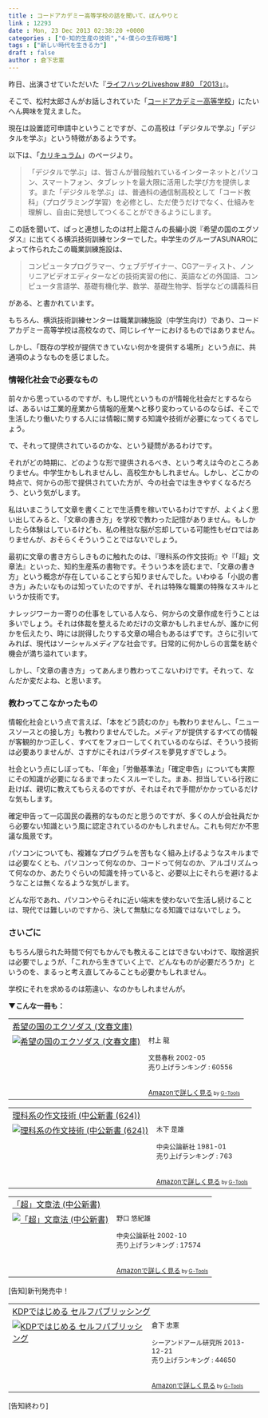 ```yaml
---
title : コードアカデミー高等学校の話を聞いて、ぼんやりと
link : 12293
date : Mon, 23 Dec 2013 02:38:20 +0000
categories : ["0-知的生産の技術","4-僕らの生存戦略"]
tags : ["新しい時代を生きる力"]
draft : false
author : 倉下忠憲
---
```


昨日、出演させていただいた『<a href="http://www.youtube.com/watch?v=YT_ShIC6xw4&amp;feature=c4-overview&amp;list=UU4vvXLomkcpXqG0p7Mvs1rg" target="_blank">ライフハックLiveshow #80 「2013」</a>』。

そこで、松村太郎さんがお話しされていた「<a href="http://code.ac.jp/" target="_blank">コードアカデミー高等学校</a>」にたいへん興味を覚えました。

現在は設置認可申請中ということですが、この高校は「デジタルで学ぶ」「デジタルを学ぶ」という特徴があるようです。

以下は、「<a href="http://code.ac.jp/curriculum" target="_blank">カリキュラム</a>」のページより。

<blockquote>
「デジタルで学ぶ」は、皆さんが普段触れているインターネットとパソコン、スマートフォン、タブレットを最大限に活用した学び方を提供します。また「デジタルを学ぶ」は、普通科の通信制高校として「コード教科」（プログラミング学習）を必修とし、ただ使うだけでなく、仕組みを理解し、自由に発想してつくることができるようにします。
</blockquote>

この話を聞いて、ぱっと連想したのは村上龍さんの長編小説『希望の国のエグソダス』に出てくる横浜技術訓練センターでした。中学生のグループASUNAROによって作られたこの職業訓練施設は、

<blockquote>
コンピュータプログラマー、ウェブデザイナー、CGアーティスト、ノンリニアビデオエディターなどの技術実習の他に、英語などの外国語、コンピュータ言語学、基礎有機化学、数学、基礎生物学、哲学などの講義科目
</blockquote>

がある、と書かれています。

もちろん、横浜技術訓練センターは職業訓練施設（中学生向け）であり、コードアカデミー高等学校は高校なので、同じレイヤーにおけるものではありません。

しかし、「既存の学校が提供できていない何かを提供する場所」という点に、共通項のようなものを感じました。

<H3>情報化社会で必要なもの</H3>前々から思っているのですが、もし現代というものが情報化社会だとするならば、あるいは工業的産業から情報的産業へと移り変わっているのならば、そこで生活したり働いたりする人には情報に関する知識や技術が必要になってくるでしょう。

で、それって提供されているのかな、という疑問があるわけです。

それがどの時期に、どのような形で提供されるべき、という考えは今のところありません。中学生かもしれませんし、高校生かもしれません。しかし、どこかの時点で、何からの形で提供されていた方が、今の社会では生きやすくなるだろう、という気がします。

私はいまこうして文章を書くことで生活費を稼いでいるわけですが、よくよく思い出してみると、「文章の書き方」を学校で教わった記憶がありません。もしかしたら体験はしているけども、私の稚拙な脳が忘却している可能性もゼロではありませんが、おそらくそういうことではないでしょう。

最初に文章の書き方らしきものに触れたのは、『理科系の作文技術』や『「超」文章法』といった、知的生産系の書物です。そういう本を読むまで、「文章の書き方」という概念が存在していることすら知りませんでした。いわゆる「小説の書き方」みたいなものは知っていたのですが、それは特殊な職業の特殊なスキルというか技術です。

ナレッジワーカー寄りの仕事をしている人なら、何からの文章作成を行うことは多いでしょう。それは体裁を整えるためだけの文章かもしれませんが、誰かに何かを伝えたり、時には説得したりする文章の場合もあるはずです。さらに引いてみれば、現代はソーシャルメディアな社会です。日常的に何かしらの言葉を紡ぐ機会が満ち溢れています。

しかし、「文章の書き方」ってあんまり教わってこないわけです。それって、なんだか変だよね、と思います。

<H3>教わってこなかったもの</H3>情報化社会という点で言えば、「本をどう読むのか」も教わりませんし、「ニュースソースとの接し方」も教わりませんでした。メディアが提供するすべての情報が客観的かつ正しく、すべてをフォローしてくれているのならば、そういう技術は必要ありませんが、さすがにそれはパラダイスを夢見すぎでしょう。

社会という点にしぼっても、「年金」「労働基準法」「確定申告」についても実際にその知識が必要になるまでまったくスルーでした。まあ、担当している行政に赴けば、親切に教えてもらえるのですが、それはそれで手間がかかっているだけな気もします。

確定申告って一応国民の義務的なものだと思うのですが、多くの人が会社員だから必要ない知識という風に認定されているのかもしれません。これも何だか不思議な風景です。

パソコンについても、複雑なプログラムを苦もなく組み上げるようなスキルまでは必要なくとも、パソコンって何なのか、コードって何なのか、アルゴリズムって何なのか、あたりぐらいの知識を持っていると、必要以上にそれらを避けるようなことは無くなるような気がします。

どんな形であれ、パソコンやらそれに近い端末を使わないで生活し続けることは、現代では難しいのですから、決して無駄になる知識ではないでしょう。

<H3>さいごに</H3>もちろん限られた時間で何でもかんでも教えることはできないわけで、取捨選択は必要でしょうが、「これから生きていく上で、どんなものが必要だろうか」というのを、まるっと考え直してみることも必要かもしれません。

学校にそれを求めるのは筋違い、なのかもしれませんが。

<strong>▼こんな一冊も：</strong>
<table  border="0" cellpadding="5"><tr><td colspan="2"><a href="http://www.amazon.co.jp/%E5%B8%8C%E6%9C%9B%E3%81%AE%E5%9B%BD%E3%81%AE%E3%82%A8%E3%82%AF%E3%82%BD%E3%83%80%E3%82%B9-%E6%96%87%E6%98%A5%E6%96%87%E5%BA%AB-%E6%9D%91%E4%B8%8A-%E9%BE%8D/dp/4167190052%3FSubscriptionId%3D15SMZCTB9V8NGR2TW082%26tag%3Drashita1000-22%26linkCode%3Dxm2%26camp%3D2025%26creative%3D165953%26creativeASIN%3D4167190052" target="_top">希望の国のエクソダス (文春文庫)</a><img src="http://www.assoc-amazon.jp/e/ir?t=rashita1000-22&l=ur2&o=9" width="1" height="1" style="border: none;" alt="" /></td></tr><tr><td valign="top"><a href="http://www.amazon.co.jp/%E5%B8%8C%E6%9C%9B%E3%81%AE%E5%9B%BD%E3%81%AE%E3%82%A8%E3%82%AF%E3%82%BD%E3%83%80%E3%82%B9-%E6%96%87%E6%98%A5%E6%96%87%E5%BA%AB-%E6%9D%91%E4%B8%8A-%E9%BE%8D/dp/4167190052%3FSubscriptionId%3D15SMZCTB9V8NGR2TW082%26tag%3Drashita1000-22%26linkCode%3Dxm2%26camp%3D2025%26creative%3D165953%26creativeASIN%3D4167190052" target="_top"><img src="http://ecx.images-amazon.com/images/I/51AMR3HVYQL._SL160_.jpg" border="0" alt="希望の国のエクソダス (文春文庫)" /></a></td><td valign="top"><font size="-1">村上 龍 <br /><br />文藝春秋  2002-05<br />売り上げランキング : 60556<br /><br /><br /><a href="http://www.amazon.co.jp/%E5%B8%8C%E6%9C%9B%E3%81%AE%E5%9B%BD%E3%81%AE%E3%82%A8%E3%82%AF%E3%82%BD%E3%83%80%E3%82%B9-%E6%96%87%E6%98%A5%E6%96%87%E5%BA%AB-%E6%9D%91%E4%B8%8A-%E9%BE%8D/dp/4167190052%3FSubscriptionId%3D15SMZCTB9V8NGR2TW082%26tag%3Drashita1000-22%26linkCode%3Dxm2%26camp%3D2025%26creative%3D165953%26creativeASIN%3D4167190052" target="_top">Amazonで詳しく見る</a></font><font size="-2"> by <a href="http://www.goodpic.com/mt/aws/index.html" >G-Tools</a></font></td></tr></table>

<table  border="0" cellpadding="5"><tr><td colspan="2"><a href="http://www.amazon.co.jp/%E7%90%86%E7%A7%91%E7%B3%BB%E3%81%AE%E4%BD%9C%E6%96%87%E6%8A%80%E8%A1%93-%E4%B8%AD%E5%85%AC%E6%96%B0%E6%9B%B8-624-%E6%9C%A8%E4%B8%8B-%E6%98%AF%E9%9B%84/dp/4121006240%3FSubscriptionId%3D15SMZCTB9V8NGR2TW082%26tag%3Drashita1000-22%26linkCode%3Dxm2%26camp%3D2025%26creative%3D165953%26creativeASIN%3D4121006240" target="_top">理科系の作文技術 (中公新書 (624))</a><img src="http://www.assoc-amazon.jp/e/ir?t=rashita1000-22&l=ur2&o=9" width="1" height="1" style="border: none;" alt="" /></td></tr><tr><td valign="top"><a href="http://www.amazon.co.jp/%E7%90%86%E7%A7%91%E7%B3%BB%E3%81%AE%E4%BD%9C%E6%96%87%E6%8A%80%E8%A1%93-%E4%B8%AD%E5%85%AC%E6%96%B0%E6%9B%B8-624-%E6%9C%A8%E4%B8%8B-%E6%98%AF%E9%9B%84/dp/4121006240%3FSubscriptionId%3D15SMZCTB9V8NGR2TW082%26tag%3Drashita1000-22%26linkCode%3Dxm2%26camp%3D2025%26creative%3D165953%26creativeASIN%3D4121006240" target="_top"><img src="http://ecx.images-amazon.com/images/I/31818M220JL._SL160_.jpg" border="0" alt="理科系の作文技術 (中公新書 (624))" /></a></td><td valign="top"><font size="-1">木下 是雄 <br /><br />中央公論新社  1981-01<br />売り上げランキング : 763<br /><br /><br /><a href="http://www.amazon.co.jp/%E7%90%86%E7%A7%91%E7%B3%BB%E3%81%AE%E4%BD%9C%E6%96%87%E6%8A%80%E8%A1%93-%E4%B8%AD%E5%85%AC%E6%96%B0%E6%9B%B8-624-%E6%9C%A8%E4%B8%8B-%E6%98%AF%E9%9B%84/dp/4121006240%3FSubscriptionId%3D15SMZCTB9V8NGR2TW082%26tag%3Drashita1000-22%26linkCode%3Dxm2%26camp%3D2025%26creative%3D165953%26creativeASIN%3D4121006240" target="_top">Amazonで詳しく見る</a></font><font size="-2"> by <a href="http://www.goodpic.com/mt/aws/index.html" >G-Tools</a></font></td></tr></table>

<table  border="0" cellpadding="5"><tr><td colspan="2"><a href="http://www.amazon.co.jp/%E3%80%8C%E8%B6%85%E3%80%8D%E6%96%87%E7%AB%A0%E6%B3%95-%E4%B8%AD%E5%85%AC%E6%96%B0%E6%9B%B8-%E9%87%8E%E5%8F%A3-%E6%82%A0%E7%B4%80%E9%9B%84/dp/4121016629%3FSubscriptionId%3D15SMZCTB9V8NGR2TW082%26tag%3Drashita1000-22%26linkCode%3Dxm2%26camp%3D2025%26creative%3D165953%26creativeASIN%3D4121016629" target="_top">「超」文章法 (中公新書)</a><img src="http://www.assoc-amazon.jp/e/ir?t=rashita1000-22&l=ur2&o=9" width="1" height="1" style="border: none;" alt="" /></td></tr><tr><td valign="top"><a href="http://www.amazon.co.jp/%E3%80%8C%E8%B6%85%E3%80%8D%E6%96%87%E7%AB%A0%E6%B3%95-%E4%B8%AD%E5%85%AC%E6%96%B0%E6%9B%B8-%E9%87%8E%E5%8F%A3-%E6%82%A0%E7%B4%80%E9%9B%84/dp/4121016629%3FSubscriptionId%3D15SMZCTB9V8NGR2TW082%26tag%3Drashita1000-22%26linkCode%3Dxm2%26camp%3D2025%26creative%3D165953%26creativeASIN%3D4121016629" target="_top"><img src="http://ecx.images-amazon.com/images/I/51YRA2JZ0PL._SL160_.jpg" border="0" alt="「超」文章法 (中公新書)" /></a></td><td valign="top"><font size="-1">野口 悠紀雄 <br /><br />中央公論新社  2002-10<br />売り上げランキング : 17574<br /><br /><br /><a href="http://www.amazon.co.jp/%E3%80%8C%E8%B6%85%E3%80%8D%E6%96%87%E7%AB%A0%E6%B3%95-%E4%B8%AD%E5%85%AC%E6%96%B0%E6%9B%B8-%E9%87%8E%E5%8F%A3-%E6%82%A0%E7%B4%80%E9%9B%84/dp/4121016629%3FSubscriptionId%3D15SMZCTB9V8NGR2TW082%26tag%3Drashita1000-22%26linkCode%3Dxm2%26camp%3D2025%26creative%3D165953%26creativeASIN%3D4121016629" target="_top">Amazonで詳しく見る</a></font><font size="-2"> by <a href="http://www.goodpic.com/mt/aws/index.html" >G-Tools</a></font></td></tr></table>

[告知]新刊発売中！
<table  border="0" cellpadding="5"><tr><td colspan="2"><a href="http://www.amazon.co.jp/KDP%E3%81%A7%E3%81%AF%E3%81%98%E3%82%81%E3%82%8B-%E3%82%BB%E3%83%AB%E3%83%95%E3%83%91%E3%83%96%E3%83%AA%E3%83%83%E3%82%B7%E3%83%B3%E3%82%B0-%E5%80%89%E4%B8%8B-%E5%BF%A0%E6%86%B2/dp/4863541384%3FSubscriptionId%3D15SMZCTB9V8NGR2TW082%26tag%3Drashita1000-22%26linkCode%3Dxm2%26camp%3D2025%26creative%3D165953%26creativeASIN%3D4863541384" target="_top">KDPではじめる セルフパブリッシング</a><img src="http://www.assoc-amazon.jp/e/ir?t=rashita1000-22&l=ur2&o=9" width="1" height="1" style="border: none;" alt="" /></td></tr><tr><td valign="top"><a href="http://www.amazon.co.jp/KDP%E3%81%A7%E3%81%AF%E3%81%98%E3%82%81%E3%82%8B-%E3%82%BB%E3%83%AB%E3%83%95%E3%83%91%E3%83%96%E3%83%AA%E3%83%83%E3%82%B7%E3%83%B3%E3%82%B0-%E5%80%89%E4%B8%8B-%E5%BF%A0%E6%86%B2/dp/4863541384%3FSubscriptionId%3D15SMZCTB9V8NGR2TW082%26tag%3Drashita1000-22%26linkCode%3Dxm2%26camp%3D2025%26creative%3D165953%26creativeASIN%3D4863541384" target="_top"><img src="http://ecx.images-amazon.com/images/I/51hhsyNMkKL._SL160_.jpg" border="0" alt="KDPではじめる セルフパブリッシング" /></a></td><td valign="top"><font size="-1">倉下 忠憲 <br /><br />シーアンドアール研究所  2013-12-21<br />売り上げランキング : 44650<br /><br /><br /><a href="http://www.amazon.co.jp/KDP%E3%81%A7%E3%81%AF%E3%81%98%E3%82%81%E3%82%8B-%E3%82%BB%E3%83%AB%E3%83%95%E3%83%91%E3%83%96%E3%83%AA%E3%83%83%E3%82%B7%E3%83%B3%E3%82%B0-%E5%80%89%E4%B8%8B-%E5%BF%A0%E6%86%B2/dp/4863541384%3FSubscriptionId%3D15SMZCTB9V8NGR2TW082%26tag%3Drashita1000-22%26linkCode%3Dxm2%26camp%3D2025%26creative%3D165953%26creativeASIN%3D4863541384" target="_top">Amazonで詳しく見る</a></font><font size="-2"> by <a href="http://www.goodpic.com/mt/aws/index.html" >G-Tools</a></font></td></tr></table>
[告知終わり]